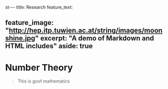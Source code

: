 st---
title: Research
feature_text: 
 
feature_image: "http://hep.itp.tuwien.ac.at/string/images/moonshine.jpg"
excerpt: "A demo of Markdown and HTML includes"
aside: true
---
# Number Theory

> This is goof mathematics
